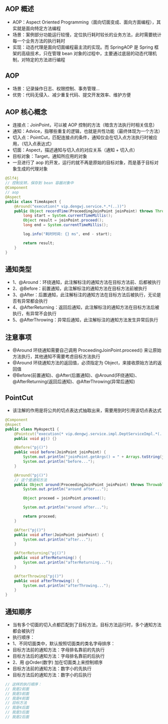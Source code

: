 ## AOP 概述
* AOP：Aspect Oriented Programming（面向切面变成、面向方面编程），其实就是面向特定方法编程
* 场景：案例部分功能运行较慢，定位执行耗时较长的业务方法，此时需要统计每一个业务方法的执行耗时
* 实现：动态代理是面向切面编程最主流的实现。而 SpringAOP 是 Spring 框架的高级技术，只在管理 bean 对象的过程中，主要通过底层的动态代理机制，对特定的方法进行编程

## AOP
* 场景：记录操作日志、权限控制、事务管理...
* 优势：代码无侵入、减少重复代码、提交开发效率、维护方便

## AOP 核心概念
* 连接点：JoinPoint，可以被 AOP 控制的方法（暗含方法执行时相关信息）
* 通知：Advice，指哪些重复的逻辑，也就是共性功能（最终体现为一个方法）
* 切入点：PointCut，匹配连接点的条件，通知仅会在切入点方法执行时被应用，（切入点表达式）
* 切面：Aspect，描述通知与切入点的对应关系（通知 + 切入点）
* 目标对象：Target，通知所应用的对象
* 一旦进行了 aop 的开发，运行的就不再是原始的目标对象，而是基于目标对象生成的代理对象
```java
@Slf4j
// 控制反转，保存到 bean 容器对象中
@Component
// aop
@Aspect
public class TimeAspect {
    @Around("execution(* vip.dengwj.service.*.*(..))")
    public Object recordTime(ProceedingJoinPoint joinPoint) throws Throwable {
        long start = System.currentTimeMillis();
        Object result = joinPoint.proceed();
        long end = System.currentTimeMillis();

        log.info("耗时时间: {} ms", end - start);

        return result;
    }
}

```

## 通知类型
* 1、@Around：环绕通知，此注解标注的通知方法在目标方法前、后都被执行
* 2、@Before：前置通知，此注解标注的通知方法在目标方法前被执行
* 3、@After：后置通知，此注解标注的通知方法在目标方法后被执行，无论是否有异常都会执行
* 4、@AfterReturning：返回后通知，此注解标注的通知方法在目标方法后被执行，有异常不会执行
* 5、@AfterThrowing：异常后通知，此注解标注的通知方法发生异常后执行

## 注意事项
* @Around 环绕通知需要自己调用 ProceedingJoinPoint.proceed() 来让原始方法执行，其他通知不需要考虑目标方法执行
* @Around 环绕通知方法的返回值，必须指定为 Object，来接收原始方法的返回值
* @Before(前置通知)、@After(后置通知)、@Around(环绕通知)、@AfterReturning(返回后通知)、@AfterThrowing(异常后通知)

## PointCut
* 该注解的作用是将公共的切点表达式抽取出来，需要用到时引用该切点表达式

```java
@Component
@Aspect
public class MyAspect1 {
    @Pointcut("execution(* vip.dengwj.service.impl.DeptServiceImpl.*(..))")
    public void pj() {}

    @Before("pj()")
    public void before(JoinPoint joinPoint) {
        System.out.println("joinPoint.getArgs() = " + Arrays.toString(joinPoint.getArgs()));
        System.out.println("before...");
    }

    @Around("pj()")
    // 这个是通知方法
    public Object around(ProceedingJoinPoint joinPoint) throws Throwable {
        System.out.println("around after...");

        Object proceed = joinPoint.proceed();

        System.out.println("around after...");

        return proceed;
    }

    @After("pj()")
    public void after(JoinPoint joinPoint) {
        System.out.println("after...");
    }

    @AfterReturning("pj()")
    public void afterReturning() {
        System.out.println("afterReturning...");
    }

    @AfterThrowing("pj()")
    public void afterThrowing() {
        System.out.println("afterThrowing...");
    }
}
```

## 通知顺序
* 当有多个切面的切入点都匹配到了目标方法，目标方法运行时，多个通知方法都会被执行
* 执行顺序：
* 1、不同切面类中，默认按照切面类的类名字母排序：
* 目标方法前的通知方法：字母排名靠前的先执行
* 目标方法后的通知方法：字母排名靠前的后执行
* 2、用 @Order(数字) 加在切面类上来控制顺序
* 目标方法前的通知方法：数字小的先执行
* 目标方法后的通知方法：数字小的后执行
```java
// 这样的执行顺序：
// 我是2前面
// 我是3前面
// 我是4前面
// 目标方法
// 我是4后面 
// 我是3后面
// 我是2后面
```
